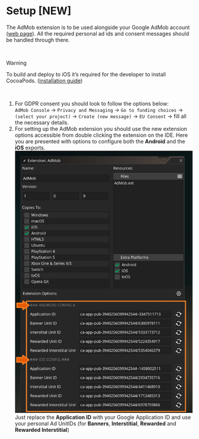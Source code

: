 # Setup [NEW]

The AdMob extension is to be used alongside your Google AdMob account ([web page](https://admob.google.com/home/)). All the required personal ad ids and consent messages should be handled through there.

<br>

> [!WARNING]
>
> To build and deploy to iOS it’s required for the developer to install CocoaPods. ([installation guide](https://help.yoyogames.com/hc/en-us/articles/360008958858-iOS-and-tvOS-Using-Cocoa-Pods))

<br>

1. For GDPR consent you should look to follow the options below:\
`AdMob Console` → `Privacy and Messaging` → `Go to funding choices` → `(select your project)` → `Create (new message)` → `EU Consent` → fill all the necessary details.
2. For setting up the AdMob extension you should use the new extension options accessible from double clicking the extension on the IDE. Here you are presented with options to configure both the **Android** and the **iOS** exports.
![Android iOS Config Options!](assets/admob_android_ios_config.png)
Just replace the **Application ID** with your Google Application ID and use your personal Ad UnitIDs (for **Banners**, **Interstitial**, **Rewarded** and **Rewarded Interstitial**)
